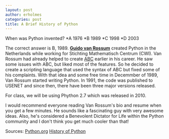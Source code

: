 ```yaml
---
layout: post
author: erholmes
categories: post
title: A Brief History of Python
---
```


When was Python invented?
*A 1976
*B 1989
*C 1998
*D 2003

The correct answer is B, 1989. [**Guido van Rossum**](http://www.python.org/~guido/) created Python in the Netherlands while working for Stichting Mathematisch Centrum (CWI). Van Rossum had already helped to create [ABC](http://bit.ly/3Ib6na) earlier in his career. He saw some issues with ABC, but liked most of the features. So he decided to create a scripting language that used the syntax of ABC but fixed some of his complaints. With that idea and some free time in Decemmber of 1989, Van Rossum started writing Python. In 1991, the code was published to USENET and since then, there have been three major versions released.

For class, we will be using Phython 2.7 which was released in 2010. 
        
I would recommend everyone reading Van Rossum's bio and resume when you get a few minutes. He sounds like a fascinating guy with very awesome ideas. Also, he's considered a Benevolent Dictator for Life within the Python community and I don't think you get much cooler than that!

Sources:
[Python.org](python.org)
[History of Python](http://en.wikipedia.org/wiki/Python_%28programming_language%29#History)
